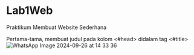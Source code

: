 # Lab1Web

Praktikum Membuat Website Sederhana

Pertama-tama, membuat judul pada kolom <#head> didalam tag <#title>
![WhatsApp Image 2024-09-26 at 14 33 36](https://github.com/user-attachments/assets/470c67cc-3d3f-47c1-8fad-9fe7d07bb92e)

